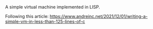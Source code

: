 A simple virtual machine implemented in LISP.

Following this article: https://www.andreinc.net/2021/12/01/writing-a-simple-vm-in-less-than-125-lines-of-c
